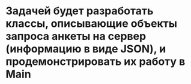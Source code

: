 # Задачей будет разработать классы, описывающие объекты запроса анкеты на сервер (информацию в виде JSON), и продемонстрировать их работу в Main